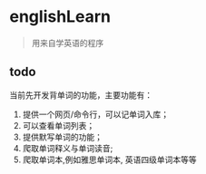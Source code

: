 # englishLearn
> 用来自学英语的程序

## todo 
当前先开发背单词的功能，主要功能有：
1. 提供一个网页/命令行，可以记单词入库；
2. 可以查看单词列表；
3. 提供默写单词的功能；
4. 爬取单词释义与单词读音;
5. 爬取单词本,例如雅思单词本, 英语四级单词本等等


